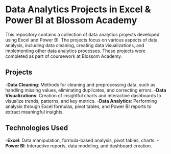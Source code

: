 # Data Analytics Projects in Excel & Power BI at Blossom Academy

This repository contains a collection of data analytics projects developed using Excel and Power BI. 
The projects focus on various aspects of data analysis, including data cleaning, creating data visualizations, and implementing other data analytics processes. 
These projects were completed as part of coursework at Blossom Academy.

## Projects

-**Data Cleaning**: Methods for cleaning and preprocessing data, such as handling missing values, eliminating duplicates, and correcting errors.
-**Data Visualizations**: Creation of insightful charts and interactive dashboards to visualize trends, patterns, and key metrics.
-**Data Analytics**: Performing analysis through Excel formulas, pivot tables, and Power BI reports to extract meaningful insights.

## Technologies Used

-**Excel**: Data manipulation, formula-based analysis, pivot tables, charts.
-**Power BI**: Interactive reports, data modeling, and dashboard creation.
